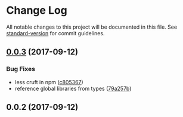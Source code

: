 # Change Log

All notable changes to this project will be documented in this file. See [standard-version](https://github.com/conventional-changelog/standard-version) for commit guidelines.

<a name="0.0.3"></a>
## [0.0.3](https://github.com/sebinsua/test-react-shallow-equals/compare/v0.0.2...v0.0.3) (2017-09-12)


### Bug Fixes

* less cruft in npm ([c805367](https://github.com/sebinsua/test-react-shallow-equals/commit/c805367))
* reference global libraries from types ([79a257b](https://github.com/sebinsua/test-react-shallow-equals/commit/79a257b))



<a name="0.0.2"></a>
## 0.0.2 (2017-09-12)

